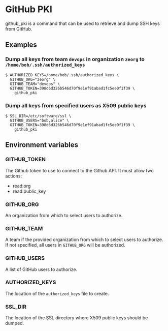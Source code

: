 GitHub PKI
==========

github_pki is a command that can be used to retrieve and dump SSH keys from GitHub.


## Examples

### Dump all keys from team `devops` in organization `zeorg` to `/home/bob/.ssh/authorized_keys`

```shell
$ AUTHORIZED_KEYS=/home/bob/.ssh/authorized_keys \
  GITHUB_ORG="zeorg" \
  GITHUB_TEAM="devops" \
  GITHUB_TOKEN=398d6d326b546d70f9e1ef91abad1fc5ee0f1f39 \
    github_pki
```

### Dump all keys from specified users as X509 public keys

```shell
$ SSL_DIR=/etc/software/ssl \
  GITHUB_USERS="bob,alice" \
  GITHUB_TOKEN=398d6d326b546d70f9e1ef91abad1fc5ee0f1f39 \
    github_pki
```


## Environment variables

### GITHUB_TOKEN

The Github token to use to connect to the Github API. It must allow two actions:

- read:org
- read:public_key

### GITHUB_ORG

An organization from which to select users to authorize.

### GITHUB_TEAM

A team if the provided organization from which to select users to authorize.
If not specified, all users in `GITHUB_ORG` will be authorized.

### GITHUB_USERS

A list of GitHub users to authorize.

### AUTHORIZED_KEYS

The location of the `authorized_keys` file to create.

### SSL_DIR

The location of the SSL directory where X509 public keys should be dumped.

